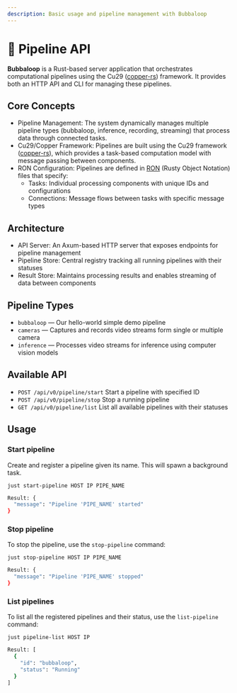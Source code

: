 ```yaml
---
description: Basic usage and pipeline management with Bubbaloop
---
```


# 🍰 Pipeline API

**Bubbaloop** is a Rust-based server application that orchestrates computational pipelines using the Cu29 ([copper-rs](https://github.com/copper-project/copper-rs)) framework. It provides both an HTTP API and CLI for managing these pipelines.

## Core Concepts

* Pipeline Management: The system dynamically manages multiple pipeline types (bubbaloop, inference, recording, streaming) that process data through connected tasks.
* Cu29/Copper Framework: Pipelines are built using the Cu29 framework ([copper-rs](https://github.com/copper-project/copper-rs)), which provides a task-based computation model with message passing between components.
* RON Configuration: Pipelines are defined in [RON](https://github.com/ron-rs/ron) (Rusty Object Notation) files that specify:
  * Tasks: Individual processing components with unique IDs and configurations
  * Connections: Message flows between tasks with specific message types

## Architecture

* API Server: An Axum-based HTTP server that exposes endpoints for pipeline management
* Pipeline Store: Central registry tracking all running pipelines with their statuses
* Result Store: Maintains processing results and enables streaming of data between components

## Pipeline Types

* `bubbaloop` — Our hello-world simple demo pipeline
* `cameras` — Captures and records video streams form single or multiple camera
* `inference` — Processes video streams for inference using computer vision models

## Available API

* `POST /api/v0/pipeline/start` Start a pipeline with specified ID
* `POST /api/v0/pipeline/stop` Stop a running pipeline
* `GET /api/v0/pipeline/list` List all available pipelines with their statuses

## Usage

### Start pipeline

Create and register a pipeline given its name. This will spawn a background task.

```
just start-pipeline HOST IP PIPE_NAME
```

```bash
Result: {
  "message": "Pipeline 'PIPE_NAME' started"
}
```

### Stop pipeline

To stop the pipeline, use the `stop-pipeline` command:

```
just stop-pipeline HOST IP PIPE_NAME
```

```bash
Result: {
  "message": "Pipeline 'PIPE_NAME' stopped"
}
```

### List pipelines

To list all the registered pipelines and their status, use the `list-pipeline` command:

```
just pipeline-list HOST IP
```

```bash
Result: [
  {
    "id": "bubbaloop",
    "status": "Running"
  }
]
```

